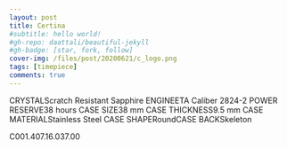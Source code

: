 ```yaml
---
layout: post
title: Certina
#subtitle: hello world!
#gh-repo: daattali/beautiful-jekyll
#gh-badge: [star, fork, follow]
cover-img: /files/post/20200621/c_logo.png
tags: [timepiece]
comments: true
---
```


CRYSTALScratch Resistant Sapphire
ENGINEETA Caliber 2824-2
POWER RESERVE38 hours
CASE SIZE38 mm
CASE THICKNESS9.5 mm
CASE MATERIALStainless Steel
CASE SHAPERoundCASE BACKSkeleton


C001.407.16.037.00
